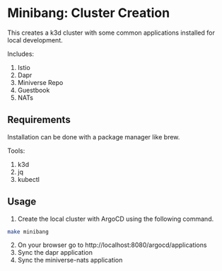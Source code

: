 # Minibang: Cluster Creation

This creates a k3d cluster with some common applications installed for local development.

Includes:
1. Istio
2. Dapr
3. Miniverse Repo
  1. Guestbook
  2. NATs

## Requirements

Installation can be done with a package manager like brew.

Tools:
  1. k3d
  2. jq
  3. kubectl


## Usage

1. Create the local cluster with ArgoCD using the following command.
```bash
make minibang
```
2. On your browser go to http://localhost:8080/argocd/applications
3. Sync the dapr application
4. Sync the miniverse-nats application
